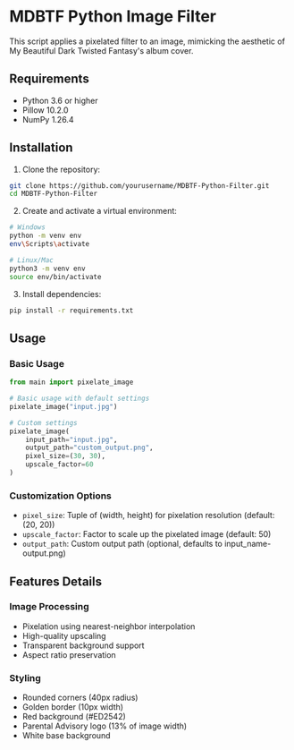 # MDBTF Python Image Filter

This script applies a pixelated filter to an image, mimicking the aesthetic of My Beautiful Dark Twisted Fantasy's album cover.


## Requirements

- Python 3.6 or higher
- Pillow 10.2.0
- NumPy 1.26.4

## Installation

1. Clone the repository:
```bash
git clone https://github.com/yourusername/MDBTF-Python-Filter.git
cd MDBTF-Python-Filter
```

2. Create and activate a virtual environment:
```bash
# Windows
python -m venv env
env\Scripts\activate

# Linux/Mac
python3 -m venv env
source env/bin/activate
```

3. Install dependencies:
```bash
pip install -r requirements.txt
```

## Usage

### Basic Usage

```python
from main import pixelate_image

# Basic usage with default settings
pixelate_image("input.jpg")

# Custom settings
pixelate_image(
    input_path="input.jpg",
    output_path="custom_output.png",
    pixel_size=(30, 30),
    upscale_factor=60
)
```

### Customization Options

- `pixel_size`: Tuple of (width, height) for pixelation resolution (default: (20, 20))
- `upscale_factor`: Factor to scale up the pixelated image (default: 50)
- `output_path`: Custom output path (optional, defaults to input_name-output.png)

## Features Details

### Image Processing
- Pixelation using nearest-neighbor interpolation
- High-quality upscaling
- Transparent background support
- Aspect ratio preservation

### Styling
- Rounded corners (40px radius)
- Golden border (10px width)
- Red background (#ED2542)
- Parental Advisory logo (13% of image width)
- White base background
